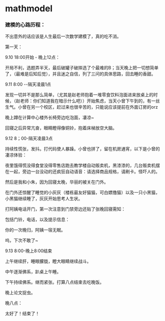 # mathmodel

### 建模的心路历程：

不出意外的话应该是人生最后一次数学建模了，真的吃不消。

第一天：

9.10 18:00开始 - 晚上12点：

开局不利，选题弄半天，最后破罐子破摔选了个最难的B；当天晚上把一切想简单了，（最难是后知后觉），并且迷之自信，列了三问的具体思路，回去睡的香甜。



9.11 8:00 --隔天凌晨1点

发现一切并不是那么简单，（尤其是赵老师抱着一堆零食饮料泡面进来放桌上的时候，（赵老师：你们知道我在暗示什么吧））开始焦虑，当天小曾下午到的，有一丝生气。小曾在另一个校区，赶过来也很辛苦的，只能说应该提前在外面订房的orz

晚上蹲在计算中心楼外长椅旁边吃泡面，凄凉~

回寝之后异常亢奋，眼睛瞪得像铜铃，抱着床梯放空大脑。



9.12 8；00-隔天凌晨3点

持续性慌张，发抖。打代码使人暴躁。小曾也拼了，留在机房通宵，以下是小曾的凄凉体验：

夜里饿得慌没得食堂没得零售店跑去教学楼自动贩卖机，黑漆漆的，几台贩卖机摆在一起，旁边一台没动的还疯狂自动语音：请选择商品规格，请刷卡。怪吓人的。

然后是我和小朱，因为回寝太晚，华丽的被关在门外。

在门外还惊醒了睡觉的小灰灰（楼栋最友好猫猫，可白嫖撸猫）以及一只小黑猫，小黑猫继续睡了，灰灰开始思考人生状。

打阿姨电话开门，第一次注意到门禁旁边还贴了张晚回寝需知：

包括门铃，电话，以及提示信息：

你的一次晚归，阿姨一宿无眠。



呜，下次不敢了~





9.13 8:00-晚上8:00结束

上午继续肝，睡眼朦胧，瞪大眼睛继续战斗。

中午逐渐佛系，趴桌上午睡。

下午持续佛系。继而紧张。打算八点结束去吃晚饭。

晚上论文捉虫。



晚八点：

太好了！结束了！











